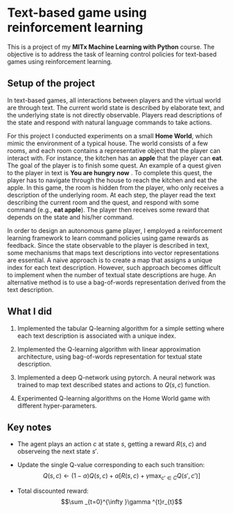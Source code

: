 # Text-based game using reinforcement learning  

This is a project of my **MITx Machine Learning with Python** course. The objective is to address the task of learning control policies for text-based games using reinforcement learning.  

## Setup of the project  

In text-based games, all interactions between players and the virtual world are through text. The current world state is described by elaborate text, and the underlying state is not directly observable. Players read descriptions of the state and respond with natural language commands to take actions.  

For this project I conducted experiments on a small **Home World**, which mimic the environment of a typical house. The world consists of a few rooms, and each room contains a representative object that the player can interact with. For instance, the kitchen has an **apple** that the player can **eat**. The goal of the player is to finish some quest. An example of a quest given to the player in text is **You are hungry now** . To complete this quest, the player has to navigate through the house to reach the kitchen and eat the apple. In this game, the room is hidden from the player, who only receives a description of the underlying room. At each step, the player read the text describing the current room and the quest, and respond with some command (e.g., **eat apple**). The player then receives some reward that depends on the state and his/her command.  

In order to design an autonomous game player, I employed a reinforcement learning framework to learn command policies using game rewards as feedback. Since the state observable to the player is described in text, some mechanisms that maps text descriptions into vector representations are essential. A naive approach is to create a map that assigns a unique index for each text description. However, such approach becomes difficult to implement when the number of textual state descriptions are huge. An alternative method is to use a bag-of-words representation derived from the text description.  

## What I did  

1. Implemented the tabular Q-learning algorithm for a simple setting where each text description is associated with a unique index.  

2. Implemented the Q-learning algorithm with linear approximation architecture, using bag-of-words representation for textual state description.  

3. Implemented a deep Q-network using pytorch. A neural network was trained to map text described states and actions to $Q(s,c)$ function.

4. Experimented Q-learning algorithms on the Home World game with different hyper-parameters. 

## Key notes

- The agent plays an action $c$ at state $s$, getting a reward $R(s, c)$ and observeing the next state $s'$.  
  
  
- Update the single Q-value corresponding to each such transition: 
$$Q(s,c)\leftarrow (1-\alpha )Q(s,c)+\alpha [R(s,c)+\gamma \max _{c'\in C}Q(s',c')]$$
  

- Total discounted reward: 
  $$\sum _{t=0}^{\infty }\gamma ^{t}r_{t}$$ 

